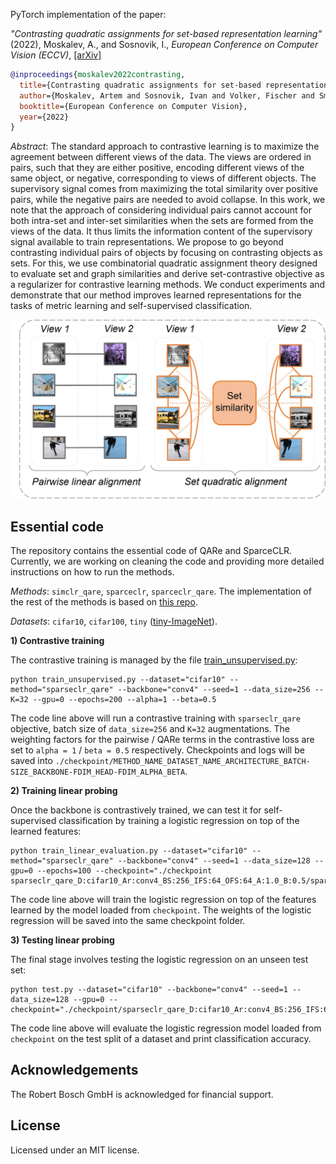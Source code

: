 
PyTorch implementation of the paper:

*"Contrasting quadratic assignments for set-based representation learning"* (2022), Moskalev, A., and Sosnovik, I., *European Conference on Computer Vision (ECCV)*, [[arXiv]](https://arxiv.org/abs/2205.15814)


```bibtex
@inproceedings{moskalev2022contrasting,
  title={Contrasting quadratic assignments for set-based representation learning},
  author={Moskalev, Artem and Sosnovik, Ivan and Volker, Fischer and Smeulders, Arnold},
  booktitle={European Conference on Computer Vision},
  year={2022}
}
```

*Abstract*: The standard approach to contrastive learning is to maximize the agreement between different views of the data. The views are ordered in pairs, such that they are either positive, encoding different views of the same object, or negative, corresponding to views of different objects. The supervisory signal comes from maximizing the total similarity over positive pairs, while the negative pairs are needed to avoid collapse. In this work, we note that the approach of considering individual pairs cannot account for both intra-set and inter-set similarities when the sets are formed from the views of the data. It thus limits the information content of the supervisory signal available to train representations. We propose to go beyond contrasting individual pairs of objects by focusing on contrasting objects as sets. For this, we use combinatorial quadratic assignment theory designed to evaluate set and graph similarities and derive set-contrastive objective as a regularizer for contrastive learning methods. We conduct experiments and demonstrate that our method improves learned representations for the tasks of metric learning and self-supervised classification.


<p align="center">
  <img width="550" alt="Contrasting quadratic assignments" src="./etc/qare_moskalev_repo.jpg">
</p>


Essential code
--------------

The repository contains the essential code of QARe and SparceCLR. Currently, we are working on cleaning the code and providing more detailed instructions on how to run the methods.

*Methods*: `simclr_qare`, `sparceclr`, `sparceclr_qare`. The implementation of the rest of the methods is based on [this repo](https://github.com/mpatacchiola/self-supervised-relational-reasoning).

*Datasets*: `cifar10`, `cifar100`, `tiny` ([tiny-ImageNet](http://cs231n.stanford.edu/tiny-imagenet-200.zip)).

**1) Contrastive training**

The contrastive training is managed by the file [train_unsupervised.py](train_unsupervised.py):

```
python train_unsupervised.py --dataset="cifar10" --method="sparseclr_qare" --backbone="conv4" --seed=1 --data_size=256 --K=32 --gpu=0 --epochs=200 --alpha=1 --beta=0.5
```

The code line above will run a contrastive training with `sparseclr_qare` objective, batch size of `data_size=256` and `K=32` augmentations. The weighting factors for the pairwise / QARe terms in the contrastive loss are set to `alpha = 1` / `beta = 0.5` respectively. Checkpoints and logs will be saved into `./checkpoint/METHOD_NAME_DATASET_NAME_ARCHITECTURE_BATCH-SIZE_BACKBONE-FDIM_HEAD-FDIM_ALPHA_BETA`.

**2) Training linear probing**

Once the backbone is contrastively trained, we can test it for self-supervised classification by training a logistic regression on top of the learned features:

```
python train_linear_evaluation.py --dataset="cifar10" --method="sparseclr_qare" --backbone="conv4" --seed=1 --data_size=128 --gpu=0 --epochs=100 --checkpoint="./checkpoint sparseclr_qare_D:cifar10_Ar:conv4_BS:256_IFS:64_OFS:64_A:1.0_B:0.5/sparseclr_qare__cifar10_conv4_seed_1_epoch_200.tar"
```

The code line above will train the logistic regression on top of the features learned by the model loaded from `checkpoint`. The weights of the logistic regression will be saved into the same checkpoint folder.


**3) Testing linear probing**

The final stage involves testing the logistic regression on an unseen test set:

```
python test.py --dataset="cifar10" --backbone="conv4" --seed=1 --data_size=128 --gpu=0 --checkpoint="./checkpoint/sparseclr_qare_D:cifar10_Ar:conv4_BS:256_IFS:64_OFS:64_A:1.0_B:0.5/sparseclr_qare__cifar10_conv4_seed_1_epoch_10_linear_evaluation.tar"
```

The code line above will evaluate the logistic regression model loaded from `checkpoint` on the test split of a dataset and print classification accuracy.


Acknowledgements
-------

The Robert Bosch GmbH is acknowledged for financial support.

License
-------

Licensed under an MIT license.